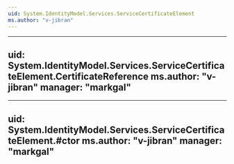 ```yaml
---
uid: System.IdentityModel.Services.ServiceCertificateElement
ms.author: "v-jibran"
---
```


---
uid: System.IdentityModel.Services.ServiceCertificateElement.CertificateReference
ms.author: "v-jibran"
manager: "markgal"
---

---
uid: System.IdentityModel.Services.ServiceCertificateElement.#ctor
ms.author: "v-jibran"
manager: "markgal"
---

